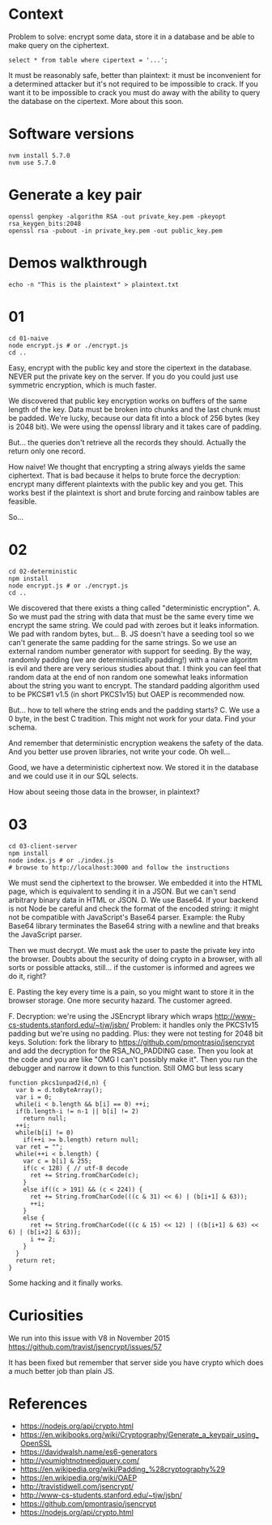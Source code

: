 # Context

Problem to solve: encrypt some data, store it in a database and be able to make query on the ciphertext.

    select * from table where cipertext = '...';

It must be reasonably safe, better than plaintext: it must be inconvenient for a determined attacker but it's not required to be impossible to crack. If you want it to be impossible to crack you must do away with the ability to query the database on the cipertext. More about this soon.

# Software versions

    nvm install 5.7.0
    nvm use 5.7.0

# Generate a key pair

    openssl genpkey -algorithm RSA -out private_key.pem -pkeyopt rsa_keygen_bits:2048
    openssl rsa -pubout -in private_key.pem -out public_key.pem

# Demos walkthrough

    echo -n "This is the plaintext" > plaintext.txt

# 01

    cd 01-naive
    node encrypt.js # or ./encrypt.js
    cd ..

Easy, encrypt with the public key and store the cipertext in the database.
NEVER put the private key on the server. If you do you could just use symmetric encryption, which is much faster.

We discovered that public key encryption works on buffers of the same length of the key.
Data must be broken into chunks and the last chunk must be padded. We're lucky, because our data fit into a block of 256 bytes (key is 2048 bit). We were using the openssl library and it takes care of padding.

But... the queries don't retrieve all the records they should. Actually the return only one record.

How naive! We thought that encrypting a string always yields the same ciphertext. That is bad because it helps to brute force the decryption: encrypt many different plaintexts with the public key and you get. This works best if the plaintext is short and brute forcing and rainbow tables are feasible.

So...

# 02

    cd 02-deterministic
    npm install
    node encrypt.js # or ./encrypt.js
    cd ..

We discovered that there exists a thing called "deterministic encryption".
A. So we must pad the string with data that must be the same every time we encrypt the same string. We could pad with zeroes but it leaks information. We pad with random bytes, but...
B. JS doesn't have a seeding tool so we can't generate the same padding for the same strings.
So we use an external random number generator with support for seeding.
By the way, randomly padding (we are deterministically padding!) with a naive algoritm is evil and there are very serious studies about that. I think you can feel that random data at the end of non random one somewhat leaks information about the string you want to encrypt. The standard padding algorithm used to be PKCS#1 v1.5 (in short PKCS1v15) but OAEP is recommended now.

But... how to tell where the string ends and the padding starts?
C. We use a 0 byte, in the best C tradition. This might not work for your data. Find your schema.

And remember that deterministic encryption weakens the safety of the data.
And you better use proven libraries, not write your code. Oh well...

Good, we have a deterministic ciphertext now. We stored it in the database and we could use it in our SQL selects.

How about seeing those data in the browser, in plaintext?

# 03

    cd 03-client-server
    npm install
    node index.js # or ./index.js
    # browse to http://localhost:3000 and follow the instructions

We must send the ciphertext to the browser. We embedded it into the HTML page, which is equivalent to sending it in a JSON. But we can't send arbitrary binary data in HTML or JSON.
D. We use Base64. If your backend is not Node be careful and check the format of the encoded string: it might not be compatible with JavaScript's Base64 parser. Example: the Ruby Base64 library terminates the Base64 string with a newline and that breaks the JavaScript parser.

Then we must decrypt. We must ask the user to paste the private key into the browser. Doubts about the security of doing crypto in a browser, with all sorts or possible attacks, still... if the customer is informed and agrees we do it, right?

E. Pasting the key every time is a pain, so you might want to store it in the browser storage. One more security hazard. The customer agreed.

F. Decryption: we're using the JSEncrypt library which wraps http://www-cs-students.stanford.edu/~tjw/jsbn/
Problem: it handles only the PKCS1v15 padding but we're using no padding. Plus: they were not testing for 2048 bit keys.
Solution: fork the library to https://github.com/pmontrasio/jsencrypt and add the decryption for the RSA_NO_PADDING case.
Then you look at the code and you are like "OMG I can't possibly make it".
Then you run the debugger and narrow it down to this function. Still OMG but less scary

    function pkcs1unpad2(d,n) {
      var b = d.toByteArray();
      var i = 0;
      while(i < b.length && b[i] == 0) ++i;
      if(b.length-i != n-1 || b[i] != 2)
        return null;
      ++i;
      while(b[i] != 0)
        if(++i >= b.length) return null;
      var ret = "";
      while(++i < b.length) {
        var c = b[i] & 255;
        if(c < 128) { // utf-8 decode
          ret += String.fromCharCode(c);
        }
        else if((c > 191) && (c < 224)) {
          ret += String.fromCharCode(((c & 31) << 6) | (b[i+1] & 63));
          ++i;
        }
        else {
          ret += String.fromCharCode(((c & 15) << 12) | ((b[i+1] & 63) << 6) | (b[i+2] & 63));
          i += 2;
        }
      }
      return ret;
    }

Some hacking and it finally works.

# Curiosities

We run into this issue with V8 in November 2015
https://github.com/travist/jsencrypt/issues/57

It has been fixed but remember that server side you have crypto which does a much better job than plain JS.

# References #

* https://nodejs.org/api/crypto.html
* https://en.wikibooks.org/wiki/Cryptography/Generate_a_keypair_using_OpenSSL
* https://davidwalsh.name/es6-generators
* http://youmightnotneedjquery.com/
* https://en.wikipedia.org/wiki/Padding_%28cryptography%29
* https://en.wikipedia.org/wiki/OAEP
* http://travistidwell.com/jsencrypt/
* http://www-cs-students.stanford.edu/~tjw/jsbn/
* https://github.com/pmontrasio/jsencrypt
* https://nodejs.org/api/crypto.html